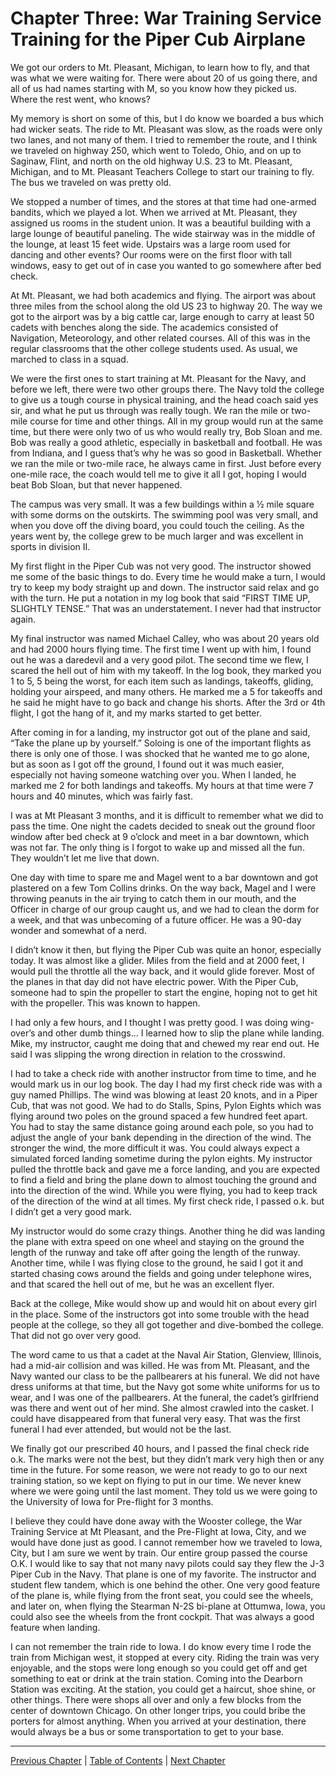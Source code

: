 # Chapter Three: War Training Service Training for the Piper Cub Airplane

We got our orders to Mt. Pleasant, Michigan, to learn how to fly, and that was what we were waiting for. There were about 20 of us going there, and all of us had names starting with M, so you know how they picked us. Where the rest went, who knows?

My memory is short on some of this, but I do know we boarded a bus which had wicker seats. The ride to Mt. Pleasant was slow, as the roads were only two lanes, and not many of them. I tried to remember the route, and I think we traveled on highway 250, which went to Toledo, Ohio, and on up to Saginaw, Flint, and north on the old highway U.S. 23 to Mt. Pleasant, Michigan, and to Mt. Pleasant Teachers College to start our training to fly. The bus we traveled on was pretty old.

We stopped a number of times, and the stores at that time had one-armed bandits, which we played a lot. When we arrived at Mt. Pleasant, they assigned us rooms in the student union. It was a beautiful building with a large lounge of beautiful paneling. The wide stairway was in the middle of the lounge, at least 15 feet wide. Upstairs was a large room used for dancing and other events? Our rooms were on the first floor with tall windows, easy to get out of in case you wanted to go somewhere after bed check.

At Mt. Pleasant, we had both academics and flying. The airport was about three miles from the school along the old US 23 to highway 20. The way we got to the airport was by a big cattle car, large enough to carry at least 50 cadets with benches along the side. The academics consisted of Navigation, Meteorology, and other related courses. All of this was in the regular classrooms that the other college students used. As usual, we marched to class in a squad.

We were the first ones to start training at Mt. Pleasant for the Navy, and before we left, there were two other groups there. The Navy told the college to give us a tough course in physical training, and the head coach said yes sir, and what he put us through was really tough. We ran the mile or two-mile course for time and other things. All in my group would run at the same time, but there were only two of us who would really try, Bob Sloan and me. Bob was really a good athletic, especially in basketball and football. He was from Indiana, and I guess that’s why he was so good in Basketball. Whether we ran the mile or two-mile race, he always came in first. Just before every one-mile race, the coach would tell me to give it all I got, hoping I would beat Bob Sloan, but that never happened.

The campus was very small. It was a few buildings within a ½ mile square with some dorms on the outskirts. The swimming pool was very small, and when you dove off the diving board, you could touch the ceiling. As the years went by, the college grew to be much larger and was excellent in sports in division II.

My first flight in the Piper Cub was not very good. The instructor showed me some of the basic things to do. Every time he would make a turn, I would try to keep my body straight up and down. The instructor said relax and go with the turn. He put a notation in my log book that said “FIRST TIME UP, SLIGHTLY TENSE.” That was an understatement. I never had that instructor again.

My final instructor was named Michael Calley, who was about 20 years old and had 2000 hours flying time. The first time I went up with him, I found out he was a daredevil and a very good pilot. The second time we flew, I scared the hell out of him with my takeoff. In the log book, they marked you 1 to 5, 5 being the worst, for each item such as landings, takeoffs, gliding, holding your airspeed, and many others. He marked me a 5 for takeoffs and he said he might have to go back and change his shorts. After the 3rd or 4th flight, I got the hang of it, and my marks started to get better.

After coming in for a landing, my instructor got out of the plane and said, “Take the plane up by yourself.” Soloing is one of the important flights as there is only one of those. I was shocked that he wanted me to go alone, but as soon as I got off the ground, I found out it was much easier, especially not having someone watching over you. When I landed, he marked me 2 for both landings and takeoffs. My hours at that time were 7 hours and 40 minutes, which was fairly fast.

I was at Mt Pleasant 3 months, and it is difficult to remember what we did to pass the time. One night the cadets decided to sneak out the ground floor window after bed check at 9 o’clock and meet in a bar downtown, which was not far. The only thing is I forgot to wake up and missed all the fun. They wouldn’t let me live that down.

One day with time to spare me and Magel went to a bar downtown and got plastered on a few Tom Collins drinks. On the way back, Magel and I were throwing peanuts in the air trying to catch them in our mouth, and the Officer in charge of our group caught us, and we had to clean the dorm for a week, and that was unbecoming of a future officer. He was a 90-day wonder and somewhat of a nerd.

I didn’t know it then, but flying the Piper Cub was quite an honor, especially today. It was almost like a glider. Miles from the field and at 2000 feet, I would pull the throttle all the way back, and it would glide forever. Most of the planes in that day did not have electric power. With the Piper Cub, someone had to spin the propeller to start the engine, hoping not to get hit with the propeller. This was known to happen.

I had only a few hours, and I thought I was pretty good. I was doing wing-over’s and other dumb things... I learned how to slip the plane while landing. Mike, my instructor, caught me doing that and chewed my rear end out. He said I was slipping the wrong direction in relation to the crosswind.

I had to take a check ride with another instructor from time to time, and he would mark us in our log book. The day I had my first check ride was with a guy named Phillips. The wind was blowing at least 20 knots, and in a Piper Cub, that was not good. We had to do Stalls, Spins, Pylon Eights which was flying around two poles on the ground spaced a few hundred feet apart. You had to stay the same distance going around each pole, so you had to adjust the angle of your bank depending in the direction of the wind. The stronger the wind, the more difficult it was. You could always expect a simulated forced landing sometime during the pylon eights. My instructor pulled the throttle back and gave me a force landing, and you are expected to find a field and bring the plane down to almost touching the ground and into the direction of the wind. While you were flying, you had to keep track of the direction of the wind at all times. My first check ride, I passed o.k. but I didn’t get a very good mark.

My instructor would do some crazy things. Another thing he did was landing the plane with extra speed on one wheel and staying on the ground the length of the runway and take off after going the length of the runway. Another time, while I was flying close to the ground, he said I got it and started chasing cows around the fields and going under telephone wires, and that scared the hell out of me, but he was an excellent flyer.

Back at the college, Mike would show up and would hit on about every girl in the place. Some of the instructors got into some trouble with the head people at the college, so they all got together and dive-bombed the college. That did not go over very good.

The word came to us that a cadet at the Naval Air Station, Glenview, Illinois, had a mid-air collision and was killed. He was from Mt. Pleasant, and the Navy wanted our class to be the pallbearers at his funeral. We did not have dress uniforms at that time, but the Navy got some white uniforms for us to wear, and I was one of the pallbearers. At the funeral, the cadet’s girlfriend was there and went out of her mind. She almost crawled into the casket. I could have disappeared from that funeral very easy. That was the first funeral I had ever attended, but would not be the last.

We finally got our prescribed 40 hours, and I passed the final check ride o.k. The marks were not the best, but they didn’t mark very high then or any time in the future. For some reason, we were not ready to go to our next training station, so we kept on flying to put in our time. We never knew where we were going until the last moment. They told us we were going to the University of Iowa for Pre-flight for 3 months.

I believe they could have done away with the Wooster college, the War Training Service at Mt Pleasant, and the Pre-Flight at Iowa, City, and we would have done just as good. I cannot remember how we traveled to Iowa, City, but I am sure we went by train. Our entire group passed the course O.K. I would like to say that not many navy pilots could say they flew the J-3 Piper Cub in the Navy. That plane is one of my favorite. The instructor and student flew tandem, which is one behind the other. One very good feature of the plane is, while flying from the front seat, you could see the wheels, and later on, when flying the Stearman N-2S bi-plane at Ottumwa, Iowa, you could also see the wheels from the front cockpit. That was always a good feature when landing.

I can not remember the train ride to Iowa. I do know every time I rode the train from Michigan west, it stopped at every city. Riding the train was very enjoyable, and the stops were long enough so you could get off and get something to eat or drink at the train station. Coming into the Dearborn Station was exciting. At the station, you could get a haircut, shoe shine, or other things. There were shops all over and only a few blocks from the center of downtown Chicago. On other longer trips, you could bribe the porters for almost anything. When you arrived at your destination, there would always be a bus or some transportation to get to your base.

---
[Previous Chapter](chapter02.md) | [Table of Contents](../README.md) | [Next Chapter](chapter04.md)
